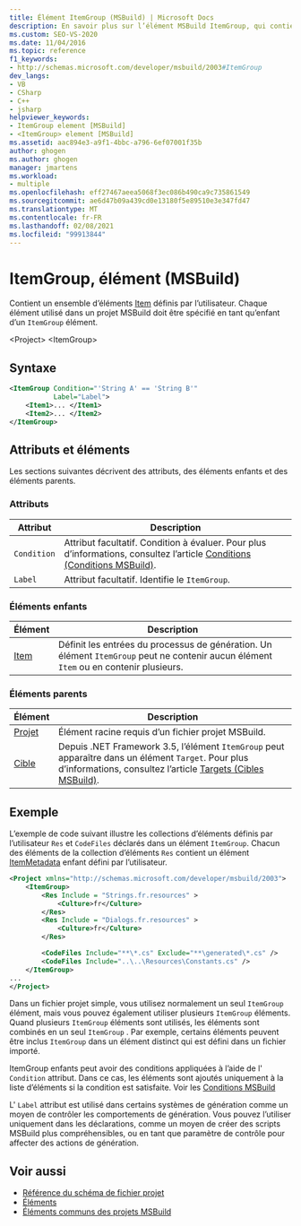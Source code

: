 ```yaml
---
title: Élément ItemGroup (MSBuild) | Microsoft Docs
description: En savoir plus sur l’élément MSBuild ItemGroup, qui contient un jeu d’éléments d’élément définis par l’utilisateur. Chaque élément doit être un enfant d’un ItemGroup.
ms.custom: SEO-VS-2020
ms.date: 11/04/2016
ms.topic: reference
f1_keywords:
- http://schemas.microsoft.com/developer/msbuild/2003#ItemGroup
dev_langs:
- VB
- CSharp
- C++
- jsharp
helpviewer_keywords:
- ItemGroup element [MSBuild]
- <ItemGroup> element [MSBuild]
ms.assetid: aac894e3-a9f1-4bbc-a796-6ef07001f35b
author: ghogen
ms.author: ghogen
manager: jmartens
ms.workload:
- multiple
ms.openlocfilehash: eff27467aeea5068f3ec086b490ca9c735861549
ms.sourcegitcommit: ae6d47b09a439cd0e13180f5e89510e3e347fd47
ms.translationtype: MT
ms.contentlocale: fr-FR
ms.lasthandoff: 02/08/2021
ms.locfileid: "99913844"
---
```

# <a name="itemgroup-element-msbuild"></a>ItemGroup, élément (MSBuild)

Contient un ensemble d’éléments [Item](../msbuild/item-element-msbuild.md) définis par l’utilisateur. Chaque élément utilisé dans un projet MSBuild doit être spécifié en tant qu’enfant d’un `ItemGroup` élément.

\<Project>
\<ItemGroup>

## <a name="syntax"></a>Syntaxe

```xml
<ItemGroup Condition="'String A' == 'String B'"
           Label="Label">
    <Item1>... </Item1>
    <Item2>... </Item2>
</ItemGroup>
```

## <a name="attributes-and-elements"></a>Attributs et éléments

Les sections suivantes décrivent des attributs, des éléments enfants et des éléments parents.

### <a name="attributes"></a>Attributs

|Attribut|Description|
|---------------|-----------------|
|`Condition`|Attribut facultatif. Condition à évaluer. Pour plus d’informations, consultez l’article [Conditions (Conditions MSBuild)](../msbuild/msbuild-conditions.md).|
|`Label`|Attribut facultatif. Identifie le `ItemGroup`. |

### <a name="child-elements"></a>Éléments enfants

|Élément|Description|
|-------------|-----------------|
|[Item](../msbuild/item-element-msbuild.md)|Définit les entrées du processus de génération. Un élément `ItemGroup` peut ne contenir aucun élément `Item` ou en contenir plusieurs.|

### <a name="parent-elements"></a>Éléments parents

| Élément | Description |
| - | - |
| [Projet](../msbuild/project-element-msbuild.md) | Élément racine requis d’un fichier projet MSBuild. |
| [Cible](../msbuild/target-element-msbuild.md) | Depuis .NET Framework 3.5, l’élément `ItemGroup` peut apparaître dans un élément `Target`. Pour plus d’informations, consultez l’article [Targets (Cibles MSBuild)](../msbuild/msbuild-targets.md). |

## <a name="example"></a>Exemple

L’exemple de code suivant illustre les collections d’éléments définis par l’utilisateur `Res` et `CodeFiles` déclarés dans un élément `ItemGroup`. Chacun des éléments de la collection d’éléments `Res` contient un élément [ItemMetadata](../msbuild/itemmetadata-element-msbuild.md) enfant défini par l’utilisateur.

```xml
<Project xmlns="http://schemas.microsoft.com/developer/msbuild/2003">
    <ItemGroup>
        <Res Include = "Strings.fr.resources" >
            <Culture>fr</Culture>
        </Res>
        <Res Include = "Dialogs.fr.resources" >
            <Culture>fr</Culture>
        </Res>

        <CodeFiles Include="**\*.cs" Exclude="**\generated\*.cs" />
        <CodeFiles Include="..\..\Resources\Constants.cs" />
    </ItemGroup>
...
</Project>
```

Dans un fichier projet simple, vous utilisez normalement un seul `ItemGroup` élément, mais vous pouvez également utiliser plusieurs `ItemGroup` éléments. Quand plusieurs `ItemGroup` éléments sont utilisés, les éléments sont combinés en un seul `ItemGroup` . Par exemple, certains éléments peuvent être inclus `ItemGroup` dans un élément distinct qui est défini dans un fichier importé.

ItemGroup enfants peut avoir des conditions appliquées à l’aide de l' `Condition` attribut. Dans ce cas, les éléments sont ajoutés uniquement à la liste d’éléments si la condition est satisfaite. Voir les [Conditions MSBuild](msbuild-conditions.md)

L' `Label` attribut est utilisé dans certains systèmes de génération comme un moyen de contrôler les comportements de génération. Vous pouvez l’utiliser uniquement dans les déclarations, comme un moyen de créer des scripts MSBuild plus compréhensibles, ou en tant que paramètre de contrôle pour affecter des actions de génération.

## <a name="see-also"></a>Voir aussi

- [Référence du schéma de fichier projet](../msbuild/msbuild-project-file-schema-reference.md)
- [Éléments](../msbuild/msbuild-items.md)
- [Éléments communs des projets MSBuild](../msbuild/common-msbuild-project-items.md)

